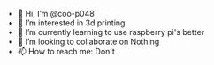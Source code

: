 - 👋 Hi, I’m @coo-p048
- 👀 I’m interested in 3d printing
- 🌱 I’m currently learning to use raspberry pi's better
- 💞️ I’m looking to collaborate on Nothing
- 📫 How to reach me: Don't

<!---
coo-p048/coo-p048 is a ✨ special ✨ repository because its `README.md` (this file) appears on your GitHub profile.
You can click the Preview link to take a look at your changes.
--->
